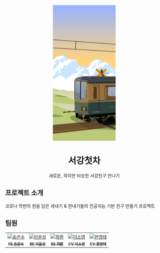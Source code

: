 <div align="center">
  <img width="200px" src="https://github.com/FirstCarSogang/frontend/blob/main/public/img/Train.JPG?raw=true"/>
  <h1>서강첫차</h1>
  <p align="middle">새로운, 하지만 비슷한 서강친구 만나기</p>
</div>

## 프로젝트 소개

코로나 학번의 원을 담은 새내기 & 헌내기들의 인공지능 기반 친구 만들기 프로젝트

## 팀원
<table>
  <tbody>
    <tr>
      <td align="center"><a href=""><img src="https://avatars.githubusercontent.com/u/49236793?v=4"width="150px;" alt="송은수"/><br /><sub><b>FE 송은수</b></sub></a><br /></td>
      <td align="center"><a href=""><img src="https://avatars.githubusercontent.com/u/137613361?v=4" width="150px;" alt="이윤성"/><br /><sub><b>BE 이윤성</b></sub></a><br /></td>
      <td align="center"><a href=""><img src="https://avatars.githubusercontent.com/u/76802694?v=4" width="150px;" alt="최환"/><br /><sub><b>BE 최환</b></sub></a><br /></td>
      <td align="center"><a href=""><img src="https://avatars.githubusercontent.com/u/80270379?v=4" width="150px;" alt="이소영"/><br /><sub><b>CV 이소영 </b></sub></a><br /></td>
      <td align="center"><a href=""><img src="https://avatars.githubusercontent.com/u/106308797?v=4" width="150px;" alt="한영태"/><br /><sub><b>CV 한영태</b></sub></a><br /></td>
     <tr/>
  </tbody>
</table>
